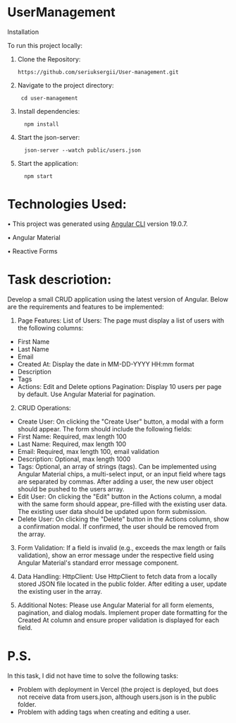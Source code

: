 # UserManagement


Installation

To run this project locally:

1.	Clone the Repository:

        https://github.com/seriuksergii/User-management.git

2.	Navigate to the project directory:

         cd user-management

3.	Install dependencies:

          npm install

4.	Start the json-server:  

          json-server --watch public/users.json

5.	Start the application:
 
          npm start   



# Technologies Used:

• This project was generated using [Angular CLI](https://github.com/angular/angular-cli) version 19.0.7.

• Angular Material

• Reactive Forms

# Task descriotion:

Develop a small CRUD application using the latest version of Angular. Below are the requirements and features to be implemented:

1. Page Features:
List of Users: The page must display a list of users with the following columns:
- First Name
- Last Name
- Email
- Created At: Display the date in MM-DD-YYYY HH:mm format
- Description
- Tags
- Actions: Edit and Delete options
Pagination: Display 10 users per page by default. Use Angular Material for pagination.

2. CRUD Operations:
- Create User:
On clicking the "Create User" button, a modal with a form should appear.
The form should include the following fields:
- First Name: Required, max length 100
- Last Name: Required, max length 100
- Email: Required, max length 100, email validation
- Description: Optional, max length 1000
- Tags: Optional, an array of strings (tags). Can be implemented using Angular Material chips, a multi-select input, or an input field where tags are separated by commas.
After adding a user, the new user object should be pushed to the users array.
- Edit User:
On clicking the "Edit" button in the Actions column, a modal with the same form should appear, pre-filled with the existing user data.
The existing user data should be updated upon form submission.
- Delete User:
On clicking the "Delete" button in the Actions column, show a confirmation modal.
If confirmed, the user should be removed from the array.

3. Form Validation:
If a field is invalid (e.g., exceeds the max length or fails validation), show an error message under the respective field using Angular Material's standard error message component.

5. Data Handling:
HttpClient: Use HttpClient to fetch data from a locally stored JSON file located in the public folder.
After editing a user, update the existing user in the array.

7. Additional Notes:
Please use Angular Material for all form elements, pagination, and dialog modals.
Implement proper date formatting for the Created At column and ensure proper validation is displayed for each field.

# P.S.
In this task, I did not have time to solve the following tasks:
- Problem with deployment in Vercel (the project is deployed, but does not receive data from users.json, although users.json is in the public folder.
- Problem with adding tags when creating and editing a user.




          



